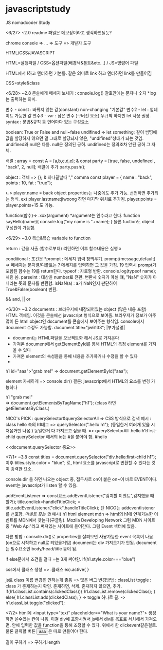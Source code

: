 # javascriptstudy
JS nomadcoder Study

<6/27> ~2.0
readme 파일은 메모장이라고 생각하면될듯?

chrome console => ... => 도구 => 개발자 도구

HTML/CSS/JAVASCRIPT

HTML=실행파일 / CSS=옵션파일(배경색&폰트&etc...) / JS=명령어 파일

HTML에서 !하고 엔터하면 기본틀. 같은 의미로 link 하고 엔터하면 link틀 만들어짐

CSS=style&class

<6/28> ~2.8
콘솔에게 메세지 보내기 : console.log() 괄호안에는 문자나 숫자 *log는 출력하는 의미.

변수 - const : 바뀌지 않는 값(constant) non-changing "기본값"
변수2 - let : 업데이트 가능한 값
변수3 - var : 낡은 변수 (구버전 요소).무규칙 하지만 let 사용 권장.
syntax : 문법&규칙 등 언어마다 있는 구성요소

boolean: True or False and 
null~false
undifined => let something; 같이 썸띵에 값을 할당하지 않으면 말 그대로 할당되지 않은, "undifined"상태가 되는 것임.
undifined와 null은 다름. null은 정의된 공허. undifined는 정의조차 안된 공허 그 자체.

배열 : array = const A = [a,b,c,d,e]; & const party = [true, false, undefined , "back", 2, null];
배열에 추가 party.push();

object : 객체 => {}; & 하나끝날때 "," comma
const player = {
name : "back", points : 10, fat : "true"};

ㄴ> player.name = back
object properties는 나중에도 추가 가능. 선언하면 추가되는 형식. ex) player.lastname:jiwoong 하면 마지막 위치로 추가됨.
player.points = player.points+15 도 가능.

function(함수)=> .xxx(argument) *argument는 인수라고 한다.
function sayHello(name){
console.log("my name is "+name);
}
물론 fuction도 object 구성원이 가능함.

<6/29> ~3.0
복습&복습 variable to function

return : 값을 사출 (함수로부터) 리턴하면 이후 함수내용은 실행 x

conditional : 조건문
*prompt : 메세지 입력 창띄우기. prompt(message,default) => 메세지는 문자열/디폴트는 ?
메세지를 입력하면 그 값을 가짐. 19 입력시 prompt가 포함된 함수는 19를 return한다.
typeof : 자료형 반환. console.log(typeof name); 처럼 씀.
parseInt : 대상을 number로 전환. 변환시 숫자가 아닐 떄, "NaN" 숫자가 아니라는 뜻의 문자를 반환함.
isNaN(a) : a가 NaN인지 판단하여 True&False(boolean) 반환.

&& and, || or 

<6/30> ~3.2
documents : 브라우저에 내장되어있는 object (많은 내용 포함) HTML 객체임.
이것을 콘솔에선 javascript 형식으로 보여줌.
브라우저가 정보가 아주 많이 든 html object인 document를 콘솔에서 보여주는 형식임.
console에서 document 수정도 가능함.
document.title="jw6133";
|부가설명|
- document는 HTML파일을 오브젝트화 해서 JS로 가져온다
- 가져온 document에서 getElementById를 통해 HTML의 특정 element를 가져올 수 있다
- 가져온 element의 속성들을 통해 내용을 추가하거나 수정을 할 수 있다
- 
h1 id="aaa">"grab me!"</h1> => document.getElementById("aaa");

element 자세하게 => console.dir()
결론: javascript에서 HTML의 요소를 변경 가능하다

<div class = "hello">
  h1 "grab me!" </h1>
  </div>                  => document.getElementsByTagName("h1"); (class 라면 getElementsByClass.)
  
NICO's PICK : querySelector&querySelectorAll => CSS 방식으로 검색 
예시 : class hello 속의 h1태그 => querySelector(".hello h1"); (동일한거 여러개 있을 시 처음거만 나옴.)
동일한거 다 가져오고 싶을 때. => querySelectorAll
.hello h1:first-child
querySelector 에서의 id는 #을 붙어야 함. #hello

<<document.querySelector 중요>>

<7/1> ~3.8
const titles = document.querySelector("div.hello:first-child h1"); 이후 titles.style.color = "blue"; 로, html 요소를 javascript로 변환할 수 있다는 것이 강력한 요소.

console.dir 을 하면 나오는 object 중, 접두사로 on이 붙은 on~이 바로 EVENT이다.
event는 javascript가 listen 할 수 있음.

addEventListener => const요소.addEventListener("감지할 이벤트",감지했을 때 할거);
title.onclick=handleTitleClick; = title.addEventListener("click",handleTitleClick);
단 NICO는 addeventlistener를 선호함.
*이벤트 찾는 법*
예시) h1 html element mdn => html의 h1에 연계가능한 이벤트를 MDN에서 찾는다(구글링). Mozila Developing Network
그럼 MDN 사이트 중 "Web Api"라고 써져있는 사이트에 들어간다.
그럼 Event 섹터에 있음.

다른 방법 : console.dir()로 properties를 살펴보면 사용가능한 event 목록이 나옴 (on으로 시작하고 null로 되있을거임)
document는 div 가져오기가 안됨. document는 필수요소인 body/head/title 등이 됨.

if else문에서 조건을 걸때 =는 3개 써야함. if(h1.style.color==="blue")

css에서 클래스 생성 => .클래스 ex).active{ }

js로 class 이름 변경은 안하는게 좋음 => 많은 버그
변경방법 : classList
toggle : class 가 존재하는지 확인. 존재하면, 삭제. 존재하지 않으면, 추가.
 if(h1.classList.contains(clickedClass)){
     h1.classList.remove(clickedClass);
    }
    else{
        h1.classList.add(clickedClass); 
    }                                                  => toggle 하나로 끝.  -> h1.classList.toggle("clicked");

<7/2>
html에  <input type="text" placeholder=="What is your name?"> 생성하면 쓸수있는 칸이 나옴.
이걸 div에 포함시켜서 js에서 div를 목표로 서치해서 가져오면, 안에 입력한 값을 function을 통해 조정할 수 있다. 위에서 한 clickevent같은걸로.
물론 클릭할 버튼 <button>aaa</button>은 따로 만들어야 한다.

길이 구하기 => 구하기.length
